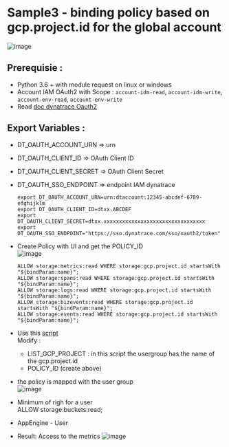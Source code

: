 # Sample3 - binding policy based on gcp.project.id for the global account
![image](https://github.com/JLLormeau/IAM/assets/40337213/e45b0dcf-a384-487e-8ebd-f4ceccf5eb69)

## Prerequisie :
- Python 3.6 + with module request on linux or windows
- Account IAM OAuth2 with Scope : `account-idm-read`, `account-idm-write`, `account-env-read`, `account-env-write`
- Read [doc dynatrace Oauth2](https://docs.dynatrace.com/docs/dynatrace-api/basics/dynatrace-api-authentication/account-api-authentication)

## Export Variables :
- DT_OAUTH_ACCOUNT_URN => urn 
- DT_OAUTH_CLIENT_ID => OAuth Client ID
- DT_OAUTH_CLIENT_SECRET => OAuth Client Secret
- DT_OAUTH_SSO_ENDPOINT => endpoint IAM dynatrace

      export DT_OAUTH_ACCOUNT_URN=urn:dtaccount:12345-abcdef-6789-efghijklm
      export DT_OAUTH_CLIENT_ID=dtxx.ABCDEF
      export DT_OAUTH_CLIENT_SECRET=dtxx.xxxxxxxxxxxxxxxxxxxxxxxxxxxxxxxxx
      export DT_OAUTH_SSO_ENDPOINT="https://sso.dynatrace.com/sso/oauth2/token"
  

- Create Policy with UI and get the POLICY_ID  
![image](https://github.com/JLLormeau/IAM/assets/40337213/8c06eafc-d31f-4a3c-b5ee-580535186b82)

      ALLOW storage:metrics:read WHERE storage:gcp.project.id startsWith "${bindParam:name}";
      ALLOW storage:spans:read WHERE storage:gcp.project.id startsWith "${bindParam:name}";
      ALLOW storage:logs:read WHERE storage:gcp.project.id startsWith "${bindParam:name}";
      ALLOW storage:bizevents:read WHERE storage:gcp.project.id startsWith "${bindParam:name}";
      ALLOW storage:events:read WHERE storage:gcp.project.id startsWith "${bindParam:name}";

- Use this [script](https://raw.githubusercontent.com/JLLormeau/IAM/main/Sample3_IAM_binding_policy_based_on_gcp_project_id/IAM_policy_by_gcp_project_id.py)  
Modify :   
  - LIST_GCP_PROJECT : in this script the usergroup has the name of the gcp.project.id
  - POLICY_ID (create above)


- the policy is mapped with the user group  
![image](https://github.com/JLLormeau/IAM/assets/40337213/a585f202-19c2-47c6-8e25-0e07139c457e)

- Minimum of righ for a user  
ALLOW storage:buckets:read;
+ AppEngine - User



- Result: Access to the metrics
![image](https://github.com/JLLormeau/IAM/assets/40337213/edc78b46-e779-4d11-9bb8-ac03cbd8bf02)

